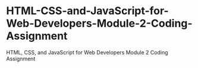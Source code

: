 # HTML-CSS-and-JavaScript-for-Web-Developers-Module-2-Coding-Assignment
HTML, CSS, and JavaScript for Web Developers  Module 2 Coding Assignment
